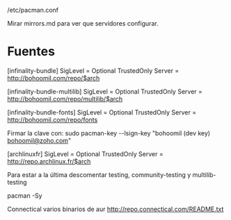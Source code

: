 /etc/pacman.conf

Mirar mirrors.md para ver que servidores configurar.


# Fuentes
[infinality-bundle]
SigLevel = Optional TrustedOnly
Server = http://bohoomil.com/repo/$arch

[infinality-bundle-multilib]
SigLevel = Optional TrustedOnly
Server = http://bohoomil.com/repo/multilib/$arch

[infinality-bundle-fonts]
SigLevel = Optional TrustedOnly
Server = http://bohoomil.com/repo/fonts

Firmar la clave con:
sudo pacman-key --lsign-key "bohoomil (dev key) <bohoomil@zoho.com>"




[archlinuxfr]
SigLevel    = Optional TrustedOnly
Server = http://repo.archlinux.fr/$arch


Para estar a la última descomentar
testing, community-testing y multilib-testing


pacman -Sy



Connectical
varios binarios de aur
http://repo.connectical.com/README.txt
